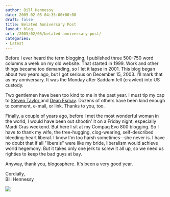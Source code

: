 ```yaml
---
author: Bill Hennessy
date: 2005-02-05 04:35:00+00:00
draft: false
title: Belated Anniversary Post
layout: blog
url: /2005/02/05/belated-anniversary-post/
categories:
- Latest
---
```


Before I ever heard the term blogging, I published three 500-750 word columns a week on my old website. That started in 1999. Work and other things became too demanding, so I let it lapse in 2001. This blog began about two years ago, but I got serious on December 15, 2003. I'll mark that as my anniversary. It was the Monday after Saddam fell (crawled) into US custody.




Two gentlemen have been too kind to me in the past year. I must tip my cap to [Steven Taylor ](https://www.poliblogger.com/)and [Dean Esmay](https://www.deanesmay.com/). Dozens of others have been kind enough to comment, e-mail, or link. Thanks to you, too.




Finally, a couple of years ago, before I met the most wonderful woman in the world, I would have been out shootin' it on a Friday night, especially Mardi Gras weekend. But here I sit at my Compaq Evo 800 blogging. So I have to thank my wife, the tree-hugging, clog-wearing, self-described bleeding-heart liberal. I know I'm too harsh sometimes--she never is. I have no doubt that if all "liberals" were like my bride, liberalism would achieve world hegemony. But it takes only one jerk to screw it all up, so we need us righties to keep the bad guys at bay. 




Anyway, thank you, blogosphere. It's been a very good year. 




Cordially,  
Bill Hennessy

![](https://blog.billhennessy.com/aggbug.aspx?PostID=994)

